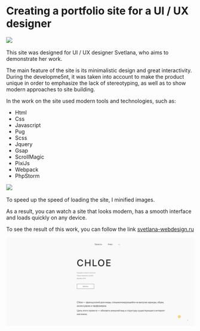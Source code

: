 # Creating a portfolio site for a UI / UX designer

![](for-readme/1.gif)

This site was designed for UI / UX designer Svetlana, who aims to demonstrate her work.

The main feature of the site is its minimalistic design and great interactivity. During the developme5nt, it was taken into account to make the product unique in order to emphasize the lack of stereotyping, as well as to show modern approaches to site building.

In the work on the site used modern tools and technologies, such as:
* Html
* Css
* Javascript
* Pug
* Scss
* Jquery
* Gsap
* ScrollMagic
* PixiJs
* Webpack
* PhpStorm


![](for-readme/2.gif)

To speed up the speed of loading the site, I minified images.

As a result, you can watch a site that looks modern, has a smooth interface and loads quickly on any device.

To see the result of this work, you can follow the link [svetlana-webdesign.ru](https://svetlana-webdesign.ru)

![](for-readme/3.gif)
